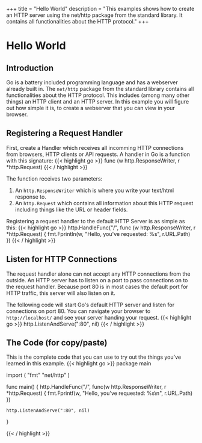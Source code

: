 +++
title = "Hello World"
description = "This examples shows how to create an HTTP server using the net/http package from the standard library. It contains all functionalities about the HTTP protocol."
+++

# Hello World

## Introduction
Go is a battery included programming language and has a webserver already built in.
The `net/http` package from the standard library contains all functionalities about the HTTP protocol.
This includes (among many other things) an HTTP client and an HTTP server.
In this example you will figure out how simple it is, to create a webserver that you can view in your browser.

## Registering a Request Handler
First, create a Handler which receives all incomming HTTP connections from browsers, HTTP clients or API requests.
A handler in Go is a function with this signature:
{{< highlight go >}}
func (w http.ResponseWriter, r *http.Request)
{{< / highlight >}}

The function receives two parameters:

1. An `http.ResponseWriter` which is where you write your text/html response to.
2. An `http.Request` which contains all information about this HTTP request including things like the URL or header fields.

Registering a request handler to the default HTTP Server is as simple as this:
{{< highlight go >}}
http.HandleFunc("/", func (w http.ResponseWriter, r *http.Request) {
	fmt.Fprintln(w, "Hello, you've requested: %s", r.URL.Path)
})
{{< / highlight >}}

## Listen for HTTP Connections
The request handler alone can not accept any HTTP connections from the outside.
An HTTP server has to listen on a port to pass connections on to the request handler.
Because port 80 is in most cases the default port for HTTP traffic, this server will also listen on it.

The following code will start Go's default HTTP server and listen for connections on port 80.
You can navigate your browser to `http://localhost/` and see your server handing your request.
{{< highlight go >}}
http.ListenAndServe(":80", nil)
{{< / highlight >}}

## The Code (for copy/paste)
This is the complete code that you can use to try out the things you've learned in this example.
{{< highlight go >}}
package main

import (
	"fmt"
	"net/http"
)

func main() {
	http.HandleFunc("/", func(w http.ResponseWriter, r *http.Request) {
		fmt.Fprintf(w, "Hello, you've requested: %s\n", r.URL.Path)
	})

	http.ListenAndServe(":80", nil)
}

{{< / highlight >}}

